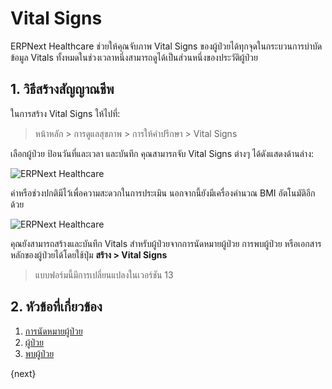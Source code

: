 <!-- add-breadcrumbs -->

# Vital Signs

ERPNext Healthcare ช่วยให้คุณจับภาพ Vital Signs ของผู้ป่วยได้ทุกจุดในกระบวนการบำบัด ข้อมูล Vitals ทั้งหมดในช่วงเวลาหนึ่งสามารถดูได้เป็นส่วนหนึ่งของประวัติผู้ป่วย

## 1. วิธีสร้างสัญญาณชีพ

ในการสร้าง Vital Signs ให้ไปที่:

> หน้าหลัก > การดูแลสุขภาพ > การให้คำปรึกษา > Vital Signs

เลือกผู้ป่วย ป้อนวันที่และเวลา และบันทึก คุณสามารถจับ Vital Signs ต่างๆ ได้ดังแสดงด้านล่าง:

<img class="screenshot" alt="ERPNext Healthcare" src="{{docs_base_url}}/assets/img/healthcare/vital_signs_1.png">

ค่าหรือช่วงปกติมีไว้เพื่อความสะดวกในการประเมิน นอกจากนี้ยังมีเครื่องคำนวณ BMI อัตโนมัติอีกด้วย

<img class="screenshot" alt="ERPNext Healthcare" src="{{docs_base_url}}/assets/img/healthcare/vitals_bmi.png">

คุณยังสามารถสร้างและบันทึก Vitals สำหรับผู้ป่วยจากการนัดหมายผู้ป่วย การพบผู้ป่วย หรือเอกสารหลักของผู้ป่วยได้โดยใช้ปุ่ม **สร้าง > Vital Signs**

> แบบฟอร์มนี้มีการเปลี่ยนแปลงในเวอร์ชัน 13

## 2. หัวข้อที่เกี่ยวข้อง

1. [การนัดหมายผู้ป่วย](/docs/user/manual/th/healthcare/patient_appointment)
1. [ผู้ป่วย](/docs/user/manual/th/healthcare/patient)
1. [พบผู้ป่วย](/docs/user/manual/th/healthcare/patient_encounter)

{next}
